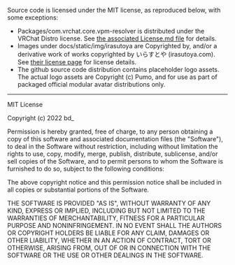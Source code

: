 Source code is licensed under the MIT license, as reproduced below, with some exceptions:

* Packages/com.vrchat.core.vpm-resolver is distributed under the VRChat Distro license.
  See [the associated License.md file](Packages/com.vrchat.core.vpm-resolver/License.md) for details.
* Images under docs/static/img/irasutoya are Copyrighted by, and/or a derivative work of works copyrighted by
  いらすとや (irasutoya.com). See [their license page](https://www.irasutoya.com/p/terms.html) for license details.
* The github source code distribution contains placeholder logo assets. The actual logo assets are Copyright (c) Pumo,
  and for use as part of packaged official modular avatar distributions only.
---

MIT License

Copyright (c) 2022 bd_

Permission is hereby granted, free of charge, to any person obtaining a copy
of this software and associated documentation files (the "Software"), to deal
in the Software without restriction, including without limitation the rights
to use, copy, modify, merge, publish, distribute, sublicense, and/or sell
copies of the Software, and to permit persons to whom the Software is
furnished to do so, subject to the following conditions:

The above copyright notice and this permission notice shall be included in all
copies or substantial portions of the Software.

THE SOFTWARE IS PROVIDED "AS IS", WITHOUT WARRANTY OF ANY KIND, EXPRESS OR
IMPLIED, INCLUDING BUT NOT LIMITED TO THE WARRANTIES OF MERCHANTABILITY,
FITNESS FOR A PARTICULAR PURPOSE AND NONINFRINGEMENT. IN NO EVENT SHALL THE
AUTHORS OR COPYRIGHT HOLDERS BE LIABLE FOR ANY CLAIM, DAMAGES OR OTHER
LIABILITY, WHETHER IN AN ACTION OF CONTRACT, TORT OR OTHERWISE, ARISING FROM,
OUT OF OR IN CONNECTION WITH THE SOFTWARE OR THE USE OR OTHER DEALINGS IN THE
SOFTWARE.